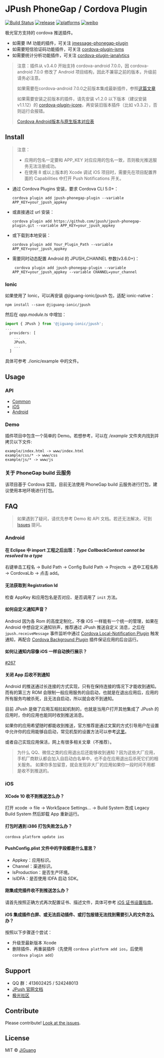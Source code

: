 # JPush PhoneGap / Cordova Plugin

[![Build Status](https://travis-ci.org/jpush/jpush-phonegap-plugin.svg?branch=master)](https://travis-ci.org/jpush/jpush-phonegap-plugin)
[![release](https://img.shields.io/badge/release-3.4.1-blue.svg)](https://github.com/jpush/jpush-phonegap-plugin/releases)
[![platforms](https://img.shields.io/badge/platforms-iOS%7CAndroid-lightgrey.svg)](https://github.com/jpush/jpush-phonegap-plugin)
[![weibo](https://img.shields.io/badge/weibo-JPush-blue.svg)](http://weibo.com/jpush?refer_flag=1001030101_&is_all=1)

极光官方支持的 cordova 推送插件。

- 如需要 IM 功能的插件，可关注 [jmessage-phonegap-plugin](https://github.com/jpush/jmessage-phonegap-plugin)
- 如需要短信验证码功能插件，可关注 [cordova-plugin-jsms](https://github.com/jpush/cordova-plugin-jsms)
- 如需要统计分析功能插件，可关注 [cordova-plugin-janalytics](https://github.com/jpush/cordova-plugin-janalytics)

>注意：插件从 v3.4.0 开始支持 cordova-android 7.0.0，因 cordova-android 7.0.0 修改了 Android 项目结构，因此不兼容之前的版本，升级前请务必注意。
>
>如果需要在cordova-android 7.0.0之前版本集成最新插件，参照[这篇文章](https://www.jianshu.com/p/23b117ca27a6)
>
>如果需要安装之前版本的插件，请先安装 v1.2.0 以下版本（建议安装 v1.1.12）的 [cordova-plugin-jcore](https://github.com/jpush/cordova-plugin-jcore)，再安装旧版本插件（比如 v3.3.2），否则运行会报错。
>
>[Cordova Android版本与原生版本对应表](http://cordova.apache.org/docs/en/latest/guide/platforms/android/index.html#requirements-and-support)
## Install

> 注意：
> - 应用的包名一定要和 APP_KEY 对应应用的包名一致，否则极光推送服务无法注册成功。
> - 在使用 8 或以上版本的 Xcode 调试 iOS 项目时，需要先在项目配置界面的 Capabilities 中打开 Push Notifications 开关。

- 通过 Cordova Plugins 安装，要求 Cordova CLI 5.0+：

  ```shell
  cordova plugin add jpush-phonegap-plugin --variable APP_KEY=your_jpush_appkey
  ```

- 或直接通过 url 安装：

  ```shell
  cordova plugin add https://github.com/jpush/jpush-phonegap-plugin.git --variable APP_KEY=your_jpush_appkey
  ```

- 或下载到本地安装：

  ```shell
  cordova plugin add Your_Plugin_Path --variable APP_KEY=your_jpush_appkey
  ```
  
- 需要同时动态配置 Android 的 JPUSH_CHANNEL 参数(v3.6.0+)：

  ```shell
   cordova plugin add jpush-phonegap-plugin --variable APP_KEY=your_jpush_appkey --variable CHANNEL=your_channel
  ```
  

### Ionic

如果使用了 Ionic，可以再安装 @jiguang-ionic/jpush 包，适配 ionic-native：

```shell
npm install --save @jiguang-ionic/jpush
```

然后在 *app.module.ts* 中增加：

```js
import { JPush } from '@jiguang-ionic/jpush';
...
  providers: [
    ...
    JPush,
    ...
  ]
```

具体可参考 ./ionic/example 中的文件。


## Usage

### API

- [Common](/doc/Common_detail_api.md)
- [iOS](/doc/iOS_API.md)
- [Android](/doc/Android_detail_api.md)

### Demo

插件项目中包含一个简单的 Demo。若想参考，可以在 */example* 文件夹内找到并拷贝以下文件:

    example/index.html -> www/index.html
    example/css/* -> www/css
    example/js/* -> www/js

### 关于 PhoneGap build 云服务

该项目基于 Cordova 实现，目前无法使用 PhoneGap build 云服务进行打包，建议使用本地环境进行打包。

## FAQ

> 如果遇到了疑问，请优先参考 Demo 和 API 文档。若还无法解决，可到 [Issues](https://github.com/jpush/jpush-phonegap-plugin/issues) 提问。

### Android

#### 在 Eclipse 中 import 工程之后出现：*Type CallbackContext cannot be resolved to a type*

右键单击工程名 -> Build Path -> Config Build Path -> Projects -> 选中工程名称 -> CordovaLib -> 点击 add。

#### 无法获取到 Registration Id

检查 AppKey 和应用包名是否对应、是否调用了 `init` 方法。

#### 如何自定义通知声音？

Android 因为各 Rom 的高度定制化，不像 iOS 一样能有一个统一的管理，如果在 Android 中想自定义通知铃声，推荐通过 JPush 推送自定义
消息，之后在 `jpush.receiveMessage` 事件监听中通过 [Cordova Local-Notification Plugin](https://github.com/katzer/cordova-plugin-local-notifications) 触发通知，再配合 [Cordova Background Plugin](https://github.com/katzer/cordova-plugin-background-mode) 插件保证应用的后台运行。

#### 如何让通知内容像 iOS 一样自动换行展示？

[#267](https://github.com/jpush/jpush-phonegap-plugin/issues/267)

#### 关闭 App 后收不到通知

Android 的推送通过长连接的方式实现，只有在保持连接的情况下才能收到通知。而有的第三方 ROM 会限制一般应用服务的自启动，也就是在退出应用后，应用的所有服务均被杀死，且无法自启动，所以就会收不到通知。

目前 JPush 是做了应用互相拉起机制的，也就是当用户打开其他集成了 JPush 的应用时，你的应用也能同时收到推送消息。

如果你的应用希望随时都能收到推送，官方推荐是通过文案的方式引导用户在设置中允许你的应用能够自启动，常见机型的设置方法可以参考[这里](https://docs.jiguang.cn/jpush/client/Android/android_faq/#_2)。

或者自己实现应用保活，网上有很多相关文章（不推荐）。

> 为什么 QQ、微信之类的应用退出后还能够收到通知？因为这些大厂应用，手机厂商默认都会加入自启动白名单中，也不会在应用退出后杀死它们的相关服务。
> 如果你多加留意，就会发现非大厂的应用如果你一段时间不用都是收不到推送的。

### iOS

#### XCode 10 收不到推送怎么办？

打开 xcode -> file -> WorkSpace Settings… -> Build System 改成 Legacy Build System 然后卸载 App 重新运行。

#### 打包时遇到 i386 打包失败怎么办？

```shell
cordova platform update ios
```

#### PushConfig.plist 文件中的字段都是什么意思？

- Appkey：应用标识。
- Channel：渠道标识。
- IsProduction：是否生产环境。
- IsIDFA：是否使用 IDFA 启动 SDK。

#### 刚集成完插件收不到推送怎么办？

请首先按照正确方式再次配置证书、描述文件，具体可参考 [iOS 证书设置指南](https://docs.jiguang.cn/jpush/client/iOS/ios_cer_guide/)。

#### iOS 集成插件白屏、或无法启动插件、或打包报错无法找到需要引入的文件怎么办？

按照以下步骤逐个尝试：

- 升级至最新版本 Xcode
- 删除插件、再重装插件（先使用 `cordova platform add ios`，后使用 `cordova plugin add`）

## Support

- QQ 群：413602425 / 524248013
- [JPush 官网文档](https://docs.jiguang.cn/jpush/guideline/intro/)
- [极光社区](http://community.jiguang.cn/)

## Contribute

Please contribute! [Look at the issues](https://github.com/jpush/jpush-phonegap-plugin/issues).

## License

MIT © [JiGuang](/license)
